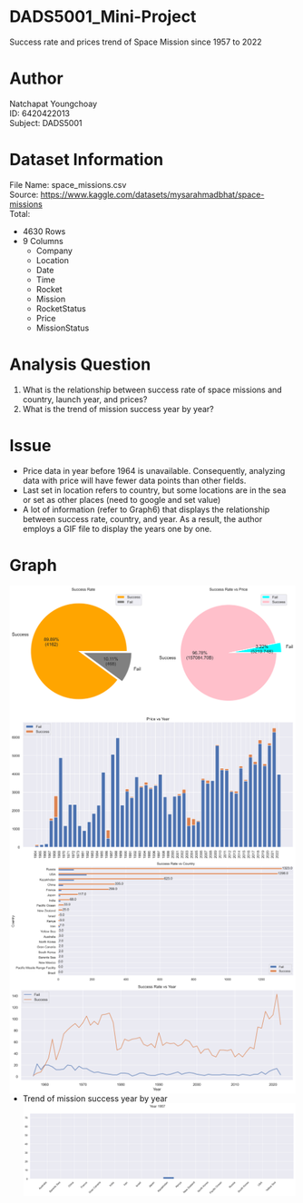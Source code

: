 # DADS5001_Mini-Project
Success rate and prices trend of Space Mission since 1957 to 2022

# Author
Natchapat Youngchoay <br/>
ID: 6420422013 <br/>
Subject: DADS5001 <br/>

# Dataset Information
File Name: space_missions.csv <br/>
Source: https://www.kaggle.com/datasets/mysarahmadbhat/space-missions <br/>
Total:
- 4630 Rows
- 9 Columns
   - Company
   - Location 
   - Date 
   - Time
   - Rocket
   - Mission
   - RocketStatus
   - Price 
   - MissionStatus 

# Analysis Question
1. What is the relationship between success rate of space missions and country, launch year, and prices?
2. What is the trend of mission success year by year?

# Issue
- Price data in year before 1964 is unavailable. Consequently, analyzing data with price will have fewer data points than other fields. 
- Last set in location refers to country, but some locations are in the sea or set as other places (need to google and set value) 
- A lot of information (refer to Graph6) that displays the relationship between success rate, country, and year. As a result, the author employs a GIF file to display the years one by one. 

# Graph
<img src="images/graph1.png"
     style="float: left; margin-right: 10px;" />
</br>
<img src="images/graph2.png"
     style="float: left; margin-right: 10px;" />
</br>
<img src="images/graph3.png"
     alt="Markdown Monster icon"
     style="float: left; margin-right: 10px;" />
</br>
<img src="images/graph4.png"
     style="float: left; margin-right: 10px;" />
</br>
</br>
- Trend of mission success year by year
<img src="images/graph5.gif"
     style="float: left; margin-right: 10px;" />
